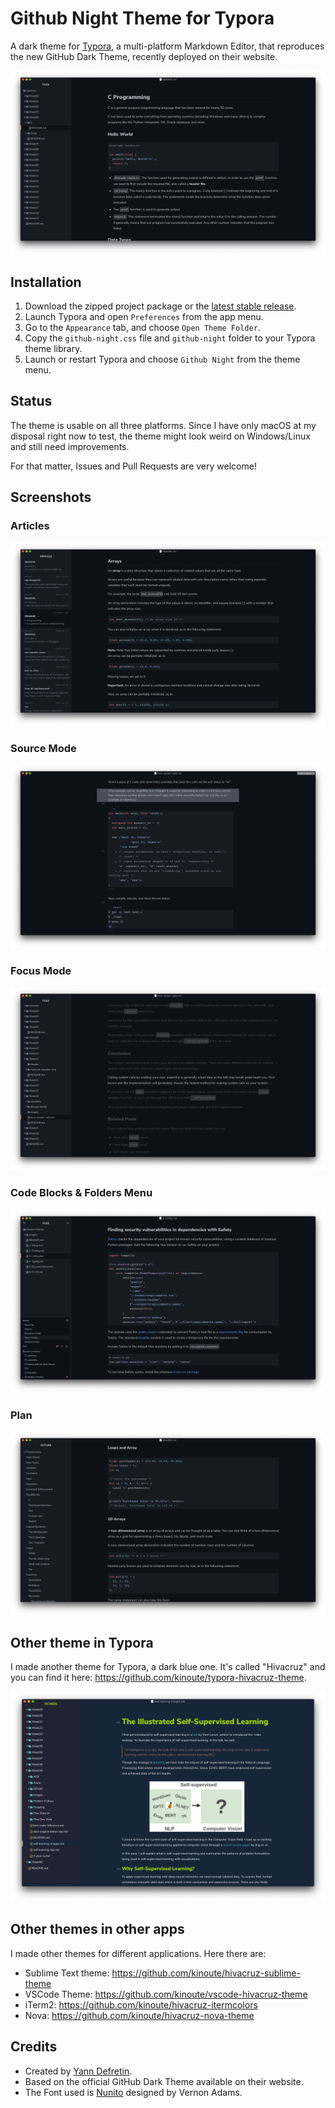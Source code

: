 # Github Night Theme for Typora

A dark theme for [Typora](https://typora.io), a multi-platform Markdown Editor, that reproduces the new GitHub Dark Theme, recently deployed on their website.

![](images/standard.png)

## Installation

1. Download the zipped project package or the [latest stable release](https://github.com/kinoute/typora-github-night-theme/releases).
2. Launch Typora and open `Preferences` from the app menu.
3. Go to the `Appearance` tab, and choose `Open Theme Folder`.
4. Copy the `github-night.css` file and `github-night` folder to your Typora theme library.
5. Launch or restart Typora and choose `Github Night` from the theme menu.

## Status

The theme is usable on all three platforms. Since I have only macOS at my disposal right now to test, the theme might look weird on Windows/Linux and still need improvements.

For that matter, Issues and Pull Requests are very welcome!

## Screenshots

### Articles

![](images/articles.png)

###  Source Mode

![](images/sourcemode.png)

### Focus Mode

![](images/focusmode.png)

### Code Blocks & Folders Menu

![](images/codefolders.png)

### Plan

![](images/plan.png)

## Other theme in Typora

I made another theme for Typora, a dark blue one. It's called "Hivacruz" and you can find it here: https://github.com/kinoute/typora-hivacruz-theme.

![](images/hivacruz.png)

## Other themes in other apps

I made other themes for different applications. Here there are:

- Sublime Text theme: https://github.com/kinoute/hivacruz-sublime-theme
- VSCode Theme: https://github.com/kinoute/vscode-hivacruz-theme
- iTerm2: https://github.com/kinoute/hivacruz-itermcolors
- Nova: https://github.com/kinoute/hivacruz-nova-theme
## Credits

* Created by [Yann Defretin](https://github.com/kinoute).
* Based on the official GitHub Dark Theme available on their website.
* The Font used is [Nunito](https://fonts.google.com/specimen/Nunito) designed by Vernon Adams.

